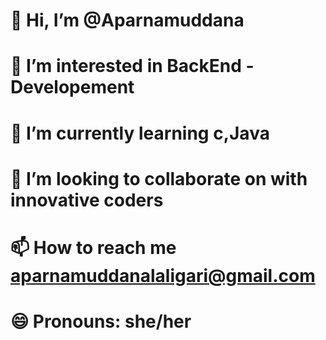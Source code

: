 # 👋 Hi, I’m @Aparnamuddana
# 👀 I’m interested in BackEnd -Developement
# 🌱 I’m currently learning c,Java
# 💞️ I’m looking to collaborate on with innovative coders
# 📫 How to reach me  aparnamuddanalaligari@gmail.com
# 😄 Pronouns: she/her


<!---
Aparnamuddana/Aparnamuddana is a ✨ special ✨ repository because its `README.md` (this file) appears on your GitHub profile.
You can click the Preview link to take a look at your changes.
--->
